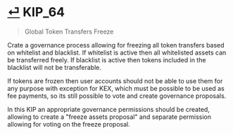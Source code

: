 # [⏎](README.md#Roadmap) KIP_64
> Global Token Transfers Freeze

Crate a governance process allowing for freezing all token transfers based on whitelist and blacklist. If whitelist is active then all whitelisted assets can be transferred freely. If blacklist is active then tokens included in the blacklist will not be transferable. 

If tokens are frozen then user accounts should not be able to use them for any purpose with exception for KEX, which must be possible to be used as fee payments, so its still possible to vote and create governance proposals.

In this KIP an appropriate governance permissions should be created, allowing to create a "freeze assets proposal" and separate permission allowing for voting on the freeze proposal.

